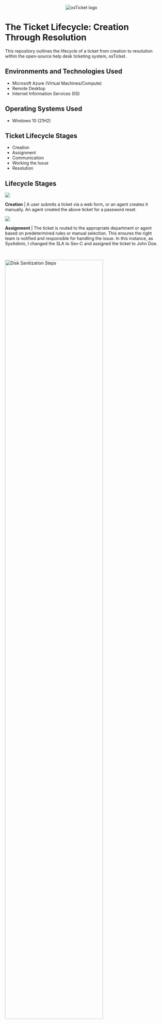 <p align="center">
<img src="https://i.imgur.com/Clzj7Xs.png" alt="osTicket logo"/>
</p>

<h1>The Ticket Lifecycle: Creation Through Resolution</h1>
This repository outlines the lifecycle of a ticket from creation to resolution within the open-source help desk ticketing system, osTicket.<br />

<h2>Environments and Technologies Used</h2>

- Microsoft Azure (Virtual Machines/Compute)
- Remote Desktop
- Internet Information Services (IIS)

<h2>Operating Systems Used </h2>

- Windows 10</b> (21H2)

<h2>Ticket Lifecycle Stages</h2>

- Creation 
- Assignment
- Communication
- Working the Issue
- Resolution

<h2>Lifecycle Stages</h2>

<!--CREATION-->
<p>
<img src="https://github.com/user-attachments/assets/4e107505-fc52-42d2-8d6a-3b7a3cf47df0"/>
</p>
<p>
<b>Creation</b> | A user submits a ticket via a web form, or an agent creates it manually. An agent created the above ticket for a password reset.
<p/>

<!--ASSIGNMENT-->
<p>
<img src="https://github.com/user-attachments/assets/cc1102bd-05b4-48c9-a3b4-85643e5ff6f6"/>
</p>
<p>
<b>Assignment</b> | The ticket is routed to the appropriate department or agent based on predetermined rules or manual selection. This ensures the right team is notified and responsible for handling the issue. In this instance, as SysAdmin, I changed the SLA to Sev-C and assigned the ticket to John Doe. 
</p>
<br />

<!--COMMUNICATION-->
<p>
<img src="https://i.imgur.com/DJmEXEB.png" height="80%" width="80%" alt="Disk Sanitization Steps"/>
</p>
<p>
<b>Communication</b> | An assigned agent reviews the ticket and replies to the user with assistance or follow-up questions. The user may respond with additional information or questions.
</p>
<br />

<!--WORKING-->
<p>
<img src="https://i.imgur.com/DJmEXEB.png" height="80%" width="80%" alt="Disk Sanitization Steps"/>
</p>
<p>
<b>Working the Issue</b> | Lorem ipsum dolor sit amet, consectetur adipiscing elit, sed do eiusmod tempor incididunt ut labore et dolore magna aliqua. Ut enim ad minim veniam, quis nostrud exercitation ullamco laboris nisi ut aliquip ex ea commodo consequat. Duis aute irure dolor in reprehenderit in voluptate velit esse cillum dolore eu fugiat nulla pariatur.
</p>
<br />

<!--RESOLUTION-->
<p>
<img src="https://i.imgur.com/DJmEXEB.png" height="80%" width="80%" alt="Disk Sanitization Steps"/>
</p>
<p>
<b>Resolution</b> Lorem ipsum dolor sit amet, consectetur adipiscing elit, sed do eiusmod tempor incididunt ut labore et dolore magna aliqua. Ut enim ad minim veniam, quis nostrud exercitation ullamco laboris nisi ut aliquip ex ea commodo consequat. Duis aute irure dolor in reprehenderit in voluptate velit esse cillum dolore eu fugiat nulla pariatur.
</p>
<br />
